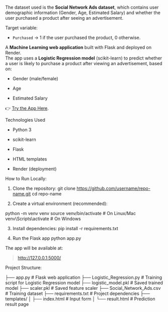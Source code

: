 The dataset used is the **Social Network Ads dataset**, which contains user demographic information (Gender, Age, Estimated Salary) and whether the user purchased a product after seeing an advertisement.  

Target variable:  
- `Purchased` → 1 if the user purchased the product, 0 otherwise.

A **Machine Learning web application** built with Flask and deployed on Render.  
The app uses a **Logistic Regression model** (scikit-learn) to predict whether a user is likely to purchase a product after viewing an advertisement, based on:

- Gender (male/female)

* Age

+ Estimated Salary

👉 [Try the App Here](https://flask-app-for-logistic-regression.onrender.com).

Technologies Used

- Python 3

- scikit-learn

- Flask

- HTML templates

- Render (deployment)

How to Run Locally:

1. Clone the repository: 
  git clone https://github.com/username/repo-name.git
  cd repo-name

2. Create a virtual environment (recommended):

  python -m venv venv
  source venv/bin/activate   # On Linux/Mac
  venv\Scripts\activate      # On Windows

3. Install dependencies:
  pip install -r requirements.txt

4. Run the Flask app
  python app.py

The app will be available at:
 >http://127.0.0.1:5000/
 
Project Structure:  
<p align="left">
├── app.py                      # Flask web application  
├── Logistic_Regression.py      # Training script for Logistic Regression model  
├── logistic_model.pkl          # Saved trained model  
├── scaler.pkl                  # Saved feature scaler  
├── Social_Network_Ads.csv      # Training dataset  
├── requirements.txt            # Project dependencies  
├── templates/  
│   ├── index.html              # Input form  
│   └── result.html             # Prediction result page  

